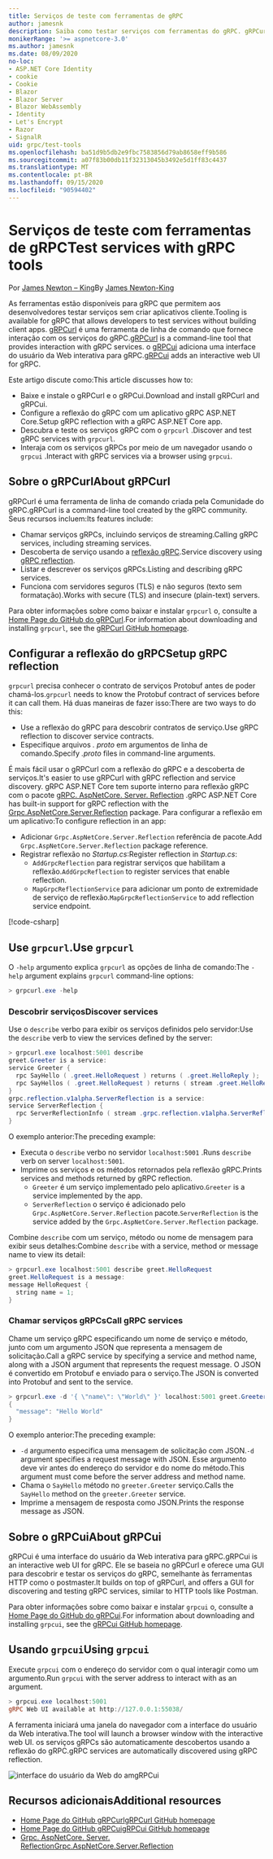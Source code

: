 ```yaml
---
title: Serviços de teste com ferramentas de gRPC
author: jamesnk
description: Saiba como testar serviços com ferramentas do gRPC. gRPCurl uma ferramenta de linha de comando para interagir com os serviços do gRPC. gRPCui é uma interface do usuário da Web interativa.
monikerRange: '>= aspnetcore-3.0'
ms.author: jamesnk
ms.date: 08/09/2020
no-loc:
- ASP.NET Core Identity
- cookie
- Cookie
- Blazor
- Blazor Server
- Blazor WebAssembly
- Identity
- Let's Encrypt
- Razor
- SignalR
uid: grpc/test-tools
ms.openlocfilehash: ba51d9b5db2e9fbc7583856d79ab8658eff9b586
ms.sourcegitcommit: a07f83b00db11f32313045b3492e5d1ff83c4437
ms.translationtype: MT
ms.contentlocale: pt-BR
ms.lasthandoff: 09/15/2020
ms.locfileid: "90594402"
---
```

# <a name="test-services-with-grpc-tools"></a><span data-ttu-id="07ea7-105">Serviços de teste com ferramentas de gRPC</span><span class="sxs-lookup"><span data-stu-id="07ea7-105">Test services with gRPC tools</span></span>

<span data-ttu-id="07ea7-106">Por [James Newton – King](https://twitter.com/jamesnk)</span><span class="sxs-lookup"><span data-stu-id="07ea7-106">By [James Newton-King](https://twitter.com/jamesnk)</span></span>

<span data-ttu-id="07ea7-107">As ferramentas estão disponíveis para gRPC que permitem aos desenvolvedores testar serviços sem criar aplicativos cliente.</span><span class="sxs-lookup"><span data-stu-id="07ea7-107">Tooling is available for gRPC that allows developers to test services without building client apps.</span></span> <span data-ttu-id="07ea7-108">[gRPCurl](https://github.com/fullstorydev/grpcurl) é uma ferramenta de linha de comando que fornece interação com os serviços do gRPC.</span><span class="sxs-lookup"><span data-stu-id="07ea7-108">[gRPCurl](https://github.com/fullstorydev/grpcurl) is a command-line tool that provides interaction with gRPC services.</span></span> <span data-ttu-id="07ea7-109">o [gRPCui](https://github.com/fullstorydev/grpcui) adiciona uma interface do usuário da Web interativa para gRPC.</span><span class="sxs-lookup"><span data-stu-id="07ea7-109">[gRPCui](https://github.com/fullstorydev/grpcui) adds an interactive web UI for gRPC.</span></span>

<span data-ttu-id="07ea7-110">Este artigo discute como:</span><span class="sxs-lookup"><span data-stu-id="07ea7-110">This article discusses how to:</span></span>

* <span data-ttu-id="07ea7-111">Baixe e instale o gRPCurl e o gRPCui.</span><span class="sxs-lookup"><span data-stu-id="07ea7-111">Download and install gRPCurl and gRPCui.</span></span>
* <span data-ttu-id="07ea7-112">Configure a reflexão do gRPC com um aplicativo gRPC ASP.NET Core.</span><span class="sxs-lookup"><span data-stu-id="07ea7-112">Setup gRPC reflection with a gRPC ASP.NET Core app.</span></span>
* <span data-ttu-id="07ea7-113">Descubra e teste os serviços gRPC com o `grpcurl` .</span><span class="sxs-lookup"><span data-stu-id="07ea7-113">Discover and test gRPC services with `grpcurl`.</span></span>
* <span data-ttu-id="07ea7-114">Interaja com os serviços gRPCs por meio de um navegador usando o `grpcui` .</span><span class="sxs-lookup"><span data-stu-id="07ea7-114">Interact with gRPC services via a browser using `grpcui`.</span></span>

## <a name="about-grpcurl"></a><span data-ttu-id="07ea7-115">Sobre o gRPCurl</span><span class="sxs-lookup"><span data-stu-id="07ea7-115">About gRPCurl</span></span>

<span data-ttu-id="07ea7-116">gRPCurl é uma ferramenta de linha de comando criada pela Comunidade do gRPC.</span><span class="sxs-lookup"><span data-stu-id="07ea7-116">gRPCurl is a command-line tool created by the gRPC community.</span></span> <span data-ttu-id="07ea7-117">Seus recursos incluem:</span><span class="sxs-lookup"><span data-stu-id="07ea7-117">Its features include:</span></span>

* <span data-ttu-id="07ea7-118">Chamar serviços gRPCs, incluindo serviços de streaming.</span><span class="sxs-lookup"><span data-stu-id="07ea7-118">Calling gRPC services, including streaming services.</span></span>
* <span data-ttu-id="07ea7-119">Descoberta de serviço usando a [reflexão gRPC](https://github.com/grpc/grpc/blob/master/doc/server-reflection.md).</span><span class="sxs-lookup"><span data-stu-id="07ea7-119">Service discovery using [gRPC reflection](https://github.com/grpc/grpc/blob/master/doc/server-reflection.md).</span></span>
* <span data-ttu-id="07ea7-120">Listar e descrever os serviços gRPCs.</span><span class="sxs-lookup"><span data-stu-id="07ea7-120">Listing and describing gRPC services.</span></span>
* <span data-ttu-id="07ea7-121">Funciona com servidores seguros (TLS) e não seguros (texto sem formatação).</span><span class="sxs-lookup"><span data-stu-id="07ea7-121">Works with secure (TLS) and insecure (plain-text) servers.</span></span>

<span data-ttu-id="07ea7-122">Para obter informações sobre como baixar e instalar `grpcurl` o, consulte a [Home Page do GitHub do gRPCurl](https://github.com/fullstorydev/grpcurl#installation).</span><span class="sxs-lookup"><span data-stu-id="07ea7-122">For information about downloading and installing `grpcurl`, see the [gRPCurl GitHub homepage](https://github.com/fullstorydev/grpcurl#installation).</span></span>

## <a name="setup-grpc-reflection"></a><span data-ttu-id="07ea7-123">Configurar a reflexão do gRPC</span><span class="sxs-lookup"><span data-stu-id="07ea7-123">Setup gRPC reflection</span></span>

<span data-ttu-id="07ea7-124">`grpcurl` precisa conhecer o contrato de serviços Protobuf antes de poder chamá-los.</span><span class="sxs-lookup"><span data-stu-id="07ea7-124">`grpcurl` needs to know the Protobuf contract of services before it can call them.</span></span> <span data-ttu-id="07ea7-125">Há duas maneiras de fazer isso:</span><span class="sxs-lookup"><span data-stu-id="07ea7-125">There are two ways to do this:</span></span>

* <span data-ttu-id="07ea7-126">Use a reflexão do gRPC para descobrir contratos de serviço.</span><span class="sxs-lookup"><span data-stu-id="07ea7-126">Use gRPC reflection to discover service contracts.</span></span>
* <span data-ttu-id="07ea7-127">Especifique arquivos *. proto* em argumentos de linha de comando.</span><span class="sxs-lookup"><span data-stu-id="07ea7-127">Specify *.proto* files in command-line arguments.</span></span>

<span data-ttu-id="07ea7-128">É mais fácil usar o gRPCurl com a reflexão do gRPC e a descoberta de serviços.</span><span class="sxs-lookup"><span data-stu-id="07ea7-128">It's easier to use gRPCurl with gRPC reflection and service discovery.</span></span> <span data-ttu-id="07ea7-129">gRPC ASP.NET Core tem suporte interno para reflexão gRPC com o pacote [gRPC. AspNetCore. Server. Reflection](https://www.nuget.org/packages/Grpc.AspNetCore.Server.Reflection) .</span><span class="sxs-lookup"><span data-stu-id="07ea7-129">gRPC ASP.NET Core has built-in support for gRPC reflection with the [Grpc.AspNetCore.Server.Reflection](https://www.nuget.org/packages/Grpc.AspNetCore.Server.Reflection) package.</span></span> <span data-ttu-id="07ea7-130">Para configurar a reflexão em um aplicativo:</span><span class="sxs-lookup"><span data-stu-id="07ea7-130">To configure reflection in an app:</span></span>

* <span data-ttu-id="07ea7-131">Adicionar `Grpc.AspNetCore.Server.Reflection` referência de pacote.</span><span class="sxs-lookup"><span data-stu-id="07ea7-131">Add `Grpc.AspNetCore.Server.Reflection` package reference.</span></span>
* <span data-ttu-id="07ea7-132">Registrar reflexão no *Startup.cs*:</span><span class="sxs-lookup"><span data-stu-id="07ea7-132">Register reflection in *Startup.cs*:</span></span>
  * <span data-ttu-id="07ea7-133">`AddGrpcReflection` para registrar serviços que habilitam a reflexão.</span><span class="sxs-lookup"><span data-stu-id="07ea7-133">`AddGrpcReflection` to register services that enable reflection.</span></span>
  * <span data-ttu-id="07ea7-134">`MapGrpcReflectionService` para adicionar um ponto de extremidade de serviço de reflexão.</span><span class="sxs-lookup"><span data-stu-id="07ea7-134">`MapGrpcReflectionService` to add reflection service endpoint.</span></span>

[!code-csharp[](~/grpc/test-tools/Startup.cs?name=snippet_1&highlight=4,14)]

## <a name="use-grpcurl"></a><span data-ttu-id="07ea7-135">Use `grpcurl`.</span><span class="sxs-lookup"><span data-stu-id="07ea7-135">Use `grpcurl`</span></span>

<span data-ttu-id="07ea7-136">O `-help` argumento explica `grpcurl` as opções de linha de comando:</span><span class="sxs-lookup"><span data-stu-id="07ea7-136">The `-help` argument explains `grpcurl` command-line options:</span></span>

```powershell
> grpcurl.exe -help
```

### <a name="discover-services"></a><span data-ttu-id="07ea7-137">Descobrir serviços</span><span class="sxs-lookup"><span data-stu-id="07ea7-137">Discover services</span></span>

<span data-ttu-id="07ea7-138">Use o `describe` verbo para exibir os serviços definidos pelo servidor:</span><span class="sxs-lookup"><span data-stu-id="07ea7-138">Use the `describe` verb to view the services defined by the server:</span></span>

```powershell
> grpcurl.exe localhost:5001 describe
greet.Greeter is a service:
service Greeter {
  rpc SayHello ( .greet.HelloRequest ) returns ( .greet.HelloReply );
  rpc SayHellos ( .greet.HelloRequest ) returns ( stream .greet.HelloReply );
}
grpc.reflection.v1alpha.ServerReflection is a service:
service ServerReflection {
  rpc ServerReflectionInfo ( stream .grpc.reflection.v1alpha.ServerReflectionRequest ) returns ( stream .grpc.reflection.v1alpha.ServerReflectionResponse );
}
```

<span data-ttu-id="07ea7-139">O exemplo anterior:</span><span class="sxs-lookup"><span data-stu-id="07ea7-139">The preceding example:</span></span>

* <span data-ttu-id="07ea7-140">Executa o `describe` verbo no servidor `localhost:5001` .</span><span class="sxs-lookup"><span data-stu-id="07ea7-140">Runs `describe` verb on server `localhost:5001`.</span></span>
* <span data-ttu-id="07ea7-141">Imprime os serviços e os métodos retornados pela reflexão gRPC.</span><span class="sxs-lookup"><span data-stu-id="07ea7-141">Prints services and methods returned by gRPC reflection.</span></span>
  * <span data-ttu-id="07ea7-142">`Greeter` é um serviço implementado pelo aplicativo.</span><span class="sxs-lookup"><span data-stu-id="07ea7-142">`Greeter` is a service implemented by the app.</span></span>
  * <span data-ttu-id="07ea7-143">`ServerReflection` o serviço é adicionado pelo `Grpc.AspNetCore.Server.Reflection` pacote.</span><span class="sxs-lookup"><span data-stu-id="07ea7-143">`ServerReflection` is the service added by the `Grpc.AspNetCore.Server.Reflection` package.</span></span>

<span data-ttu-id="07ea7-144">Combine `describe` com um serviço, método ou nome de mensagem para exibir seus detalhes:</span><span class="sxs-lookup"><span data-stu-id="07ea7-144">Combine `describe` with a service, method or message name to view its detail:</span></span>

```powershell
> grpcurl.exe localhost:5001 describe greet.HelloRequest
greet.HelloRequest is a message:
message HelloRequest {
  string name = 1;
}
```

### <a name="call-grpc-services"></a><span data-ttu-id="07ea7-145">Chamar serviços gRPCs</span><span class="sxs-lookup"><span data-stu-id="07ea7-145">Call gRPC services</span></span>

<span data-ttu-id="07ea7-146">Chame um serviço gRPC especificando um nome de serviço e método, junto com um argumento JSON que representa a mensagem de solicitação.</span><span class="sxs-lookup"><span data-stu-id="07ea7-146">Call a gRPC service by specifying a service and method name, along with a JSON argument that represents the request message.</span></span> <span data-ttu-id="07ea7-147">O JSON é convertido em Protobuf e enviado para o serviço.</span><span class="sxs-lookup"><span data-stu-id="07ea7-147">The JSON is converted into Protobuf and sent to the service.</span></span>

```powershell
> grpcurl.exe -d '{ \"name\": \"World\" }' localhost:5001 greet.Greeter/SayHello
{
  "message": "Hello World"
}
```

<span data-ttu-id="07ea7-148">O exemplo anterior:</span><span class="sxs-lookup"><span data-stu-id="07ea7-148">The preceding example:</span></span>

* <span data-ttu-id="07ea7-149">`-d` argumento especifica uma mensagem de solicitação com JSON.</span><span class="sxs-lookup"><span data-stu-id="07ea7-149">`-d` argument specifies a request message with JSON.</span></span> <span data-ttu-id="07ea7-150">Esse argumento deve vir antes do endereço do servidor e do nome do método.</span><span class="sxs-lookup"><span data-stu-id="07ea7-150">This argument must come before the server address and method name.</span></span>
* <span data-ttu-id="07ea7-151">Chama o `SayHello` método no `greeter.Greeter` serviço.</span><span class="sxs-lookup"><span data-stu-id="07ea7-151">Calls the `SayHello` method on the `greeter.Greeter` service.</span></span>
* <span data-ttu-id="07ea7-152">Imprime a mensagem de resposta como JSON.</span><span class="sxs-lookup"><span data-stu-id="07ea7-152">Prints the response message as JSON.</span></span>

## <a name="about-grpcui"></a><span data-ttu-id="07ea7-153">Sobre o gRPCui</span><span class="sxs-lookup"><span data-stu-id="07ea7-153">About gRPCui</span></span>

<span data-ttu-id="07ea7-154">gRPCui é uma interface do usuário da Web interativa para gRPC.</span><span class="sxs-lookup"><span data-stu-id="07ea7-154">gRPCui is an interactive web UI for gRPC.</span></span> <span data-ttu-id="07ea7-155">Ele se baseia no gRPCurl e oferece uma GUI para descobrir e testar os serviços do gRPC, semelhante às ferramentas HTTP como o postmaster.</span><span class="sxs-lookup"><span data-stu-id="07ea7-155">It builds on top of gRPCurl, and offers a GUI for discovering and testing gRPC services, similar to HTTP tools like Postman.</span></span>

<span data-ttu-id="07ea7-156">Para obter informações sobre como baixar e instalar `grpcui` o, consulte a [Home Page do GitHub do gRPCui](https://github.com/fullstorydev/grpcui#installation).</span><span class="sxs-lookup"><span data-stu-id="07ea7-156">For information about downloading and installing `grpcui`, see the [gRPCui GitHub homepage](https://github.com/fullstorydev/grpcui#installation).</span></span>

## <a name="using-grpcui"></a><span data-ttu-id="07ea7-157">Usando `grpcui`</span><span class="sxs-lookup"><span data-stu-id="07ea7-157">Using `grpcui`</span></span>

<span data-ttu-id="07ea7-158">Execute `grpcui` com o endereço do servidor com o qual interagir como um argumento.</span><span class="sxs-lookup"><span data-stu-id="07ea7-158">Run `grpcui` with the server address to interact with as an argument.</span></span>

```powershell
> grpcui.exe localhost:5001
gRPC Web UI available at http://127.0.0.1:55038/
```

<span data-ttu-id="07ea7-159">A ferramenta iniciará uma janela do navegador com a interface do usuário da Web interativa.</span><span class="sxs-lookup"><span data-stu-id="07ea7-159">The tool will launch a browser window with the interactive web UI.</span></span> <span data-ttu-id="07ea7-160">os serviços gRPCs são automaticamente descobertos usando a reflexão do gRPC.</span><span class="sxs-lookup"><span data-stu-id="07ea7-160">gRPC services are automatically discovered using gRPC reflection.</span></span>

![interface do usuário da Web do amgRPCui](~/grpc/test-tools/static/grpcui.png)

## <a name="additional-resources"></a><span data-ttu-id="07ea7-162">Recursos adicionais</span><span class="sxs-lookup"><span data-stu-id="07ea7-162">Additional resources</span></span>

* [<span data-ttu-id="07ea7-163">Home Page do GitHub gRPCurl</span><span class="sxs-lookup"><span data-stu-id="07ea7-163">gRPCurl GitHub homepage</span></span>](https://github.com/fullstorydev/grpcurl)
* [<span data-ttu-id="07ea7-164">Home Page do GitHub gRPCui</span><span class="sxs-lookup"><span data-stu-id="07ea7-164">gRPCui GitHub homepage</span></span>](https://github.com/fullstorydev/grpcui)
* [<span data-ttu-id="07ea7-165">Grpc. AspNetCore. Server. Reflection</span><span class="sxs-lookup"><span data-stu-id="07ea7-165">Grpc.AspNetCore.Server.Reflection</span></span>](https://www.nuget.org/packages/Grpc.AspNetCore.Server.Reflection)
